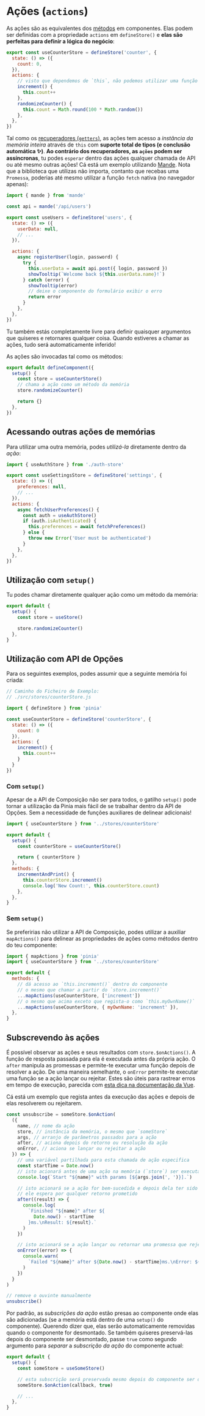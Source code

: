 # Ações (`actions`)

As ações são as equivalentes dos [métodos](https://v3.vuejs.org/guide/data-methods.html#methods) em componentes. Elas podem ser definidas com a propriedade `actions` em `defineStore()` e **elas são perfeitas para definir a lógica do negócio**:

```js
export const useCounterStore = defineStore('counter', {
  state: () => ({
    count: 0,
  }),
  actions: {
    // visto que dependemos de `this`, não podemos utilizar uma função em flecha (arrow)
    increment() {
      this.count++
    },
    randomizeCounter() {
      this.count = Math.round(100 * Math.random())
    },
  },
})
```

Tal como os [recuperadores (`getters`)](./getters.md), as ações tem acesso a _instância da memória inteira_ através de `this` com **suporte total de tipos (e conclusão automática ✨)**. **Ao contrário dos recuperadores, as `ações` podem ser assíncronas**, tu podes `esperar` dentro das ações qualquer chamada de API ou até mesmo outras ações! Cá está um exemplo utilizando [Mande](https://github.com/posva/mande). Nota que a biblioteca que utilizas não importa, contanto que recebas uma `Promessa`, poderias até mesmo utilizar a função `fetch` nativa (no navegador apenas):

```js
import { mande } from 'mande'

const api = mande('/api/users')

export const useUsers = defineStore('users', {
  state: () => ({
    userData: null,
    // ...
  }),

  actions: {
    async registerUser(login, password) {
      try {
        this.userData = await api.post({ login, password })
        showTooltip(`Welcome back ${this.userData.name}!`)
      } catch (error) {
        showTooltip(error)
        // deixe o componente do formulário exibir o erro
        return error
      }
    },
  },
})
```

Tu também estás completamente livre para definir quaisquer argumentos que quiseres e retornares qualquer coisa. Quando estiveres a chamar as ações, tudo será automaticamente inferido!

As ações são invocadas tal como os métodos:

```js
export default defineComponent({
  setup() {
    const store = useCounterStore()
    // chama a ação como um método da memória
    store.randomizeCounter()

    return {}
  },
})
```

## Acessando outras ações de memórias

Para utilizar uma outra memória, podes _utilizá-la_ diretamente dentro da _ação_:

```js
import { useAuthStore } from './auth-store'

export const useSettingsStore = defineStore('settings', {
  state: () => ({
    preferences: null,
    // ...
  }),
  actions: {
    async fetchUserPreferences() {
      const auth = useAuthStore()
      if (auth.isAuthenticated) {
        this.preferences = await fetchPreferences()
      } else {
        throw new Error('User must be authenticated')
      }
    },
  },
})
```

## Utilização com `setup()`

Tu podes chamar diretamente qualquer ação como um método da memória:

```js
export default {
  setup() {
    const store = useStore()

    store.randomizeCounter()
  },
}
```

## Utilização com API de Opções

Para os seguintes exemplos, podes assumir que a seguinte memória foi criada:

```js
// Caminho do Ficheiro de Exemplo:
// ./src/stores/counterStore.js

import { defineStore } from 'pinia'

const useCounterStore = defineStore('counterStore', {
  state: () => ({
    count: 0
  }),
  actions: {
    increment() {
      this.count++
    }
  }
})
```

### Com `setup()`

Apesar de a API de Composição não ser para todos, o gatilho `setup()` pode tornar a utilização da Pinia mais fácil de se trabalhar dentro da API de Opções. Sem a necessidade de funções auxiliares de delinear adicionais!

```js
import { useCounterStore } from '../stores/counterStore'

export default {
  setup() {
    const counterStore = useCounterStore()

    return { counterStore }
  },
  methods: {
    incrementAndPrint() {
      this.counterStore.increment()
      console.log('New Count:', this.counterStore.count)
    },
  },
}
```

### Sem `setup()`

Se preferirias não utilizar a API de Composição, podes utilizar a auxiliar `mapActions()` para delinear as propriedades de ações como métodos dentro do teu componente:

```js
import { mapActions } from 'pinia'
import { useCounterStore } from '../stores/counterStore'

export default {
  methods: {
    // dá acesso ao `this.increment()` dentro do componente
    // o mesmo que chamar a partir do `store.increment()`
    ...mapActions(useCounterStore, ['increment'])
    // o mesmo que acima exceto que regista-o como `this.myOwnName()`
    ...mapActions(useCounterStore, { myOwnName: 'increment' }),
  },
}
```

## Subscrevendo às ações

É possível observar as ações e seus resultados com `store.$onActions()`. A função de resposta passada para ela é executada antes da própria ação. O `after` manipula as promessas e permite-te executar uma função depois de resolver a ação. De uma maneira semelhante, o `onError` permite-te executar uma função se a ação lançar ou rejeitar. Estes são úteis para rastrear erros em tempo de execução, parecida com [esta dica na documentação da Vue](https://v3.vuejs.org/guide/tooling/deployment.html#tracking-runtime-errors).

Cá está um exemplo que regista antes da execução das ações e depois de elas resolverem ou rejeitarem.

```js
const unsubscribe = someStore.$onAction(
  ({
    name, // nome da ação
    store, // instância da memória, o mesmo que `someStore`
    args, // arranjo de parâmetros passados para a ação
    after, // aciona depois do retorno ou resolução da ação
    onError, // aciona se lançar ou rejeitar a ação
  }) => {
    // uma variável partilhada para esta chamada de ação especifica
    const startTime = Date.now()
    // isto acionará antes de uma ação na memória (`store`) ser executada
    console.log(`Start "${name}" with params [${args.join(', ')}].`)

    // isto acionará se a ação for bem-sucedida e depois dela ter sido executada completamente.
    // ele espera por qualquer retorno prometido
    after((result) => {
      console.log(
        `Finished "${name}" after ${
          Date.now() - startTime
        }ms.\nResult: ${result}.`
      )
    })

    // isto acionará se a ação lançar ou retornar uma promessa que rejeita
    onError((error) => {
      console.warn(
        `Failed "${name}" after ${Date.now() - startTime}ms.\nError: ${error}.`
      )
    })
  }
)

// remove o ouvinte manualmente
unsubscribe()
```

Por padrão, as _subscrições da ação_ estão presas ao componente onde elas são adicionadas (se a memória está dentro de uma `setup()` do componente). Querendo dizer que, elas serão automaticamente removidas quando o componente for desmontado. Se também quiseres preservá-las depois do componente ser desmontado, passe `true` como segundo argumento para _separar_ a _subscrição da ação_ do componente actual:

```js
export default {
  setup() {
    const someStore = useSomeStore()

    // esta subscrição será preservada mesmo depois do componente ser desmontado
    someStore.$onAction(callback, true)

    // ...
  },
}
```
